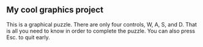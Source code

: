 ## My cool graphics project

This is a graphical puzzle. There are only four controls, W, A, S, and D.
That is all you need to know in order to complete the puzzle. You can also press Esc. to quit early.

